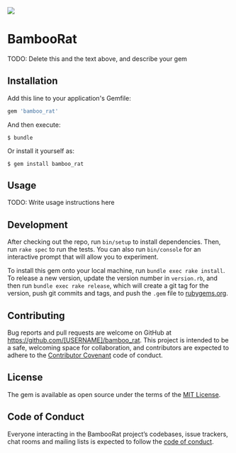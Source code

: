 ![](https://ws3.sinaimg.cn/large/006tNbRwgy1fvypruu8l3j30dw0dwq2q.jpg)
# BambooRat



TODO: Delete this and the text above, and describe your gem

## Installation

Add this line to your application's Gemfile:

```ruby
gem 'bamboo_rat'
```

And then execute:

    $ bundle

Or install it yourself as:

    $ gem install bamboo_rat

## Usage

TODO: Write usage instructions here

## Development

After checking out the repo, run `bin/setup` to install dependencies. Then, run `rake spec` to run the tests. You can also run `bin/console` for an interactive prompt that will allow you to experiment.

To install this gem onto your local machine, run `bundle exec rake install`. To release a new version, update the version number in `version.rb`, and then run `bundle exec rake release`, which will create a git tag for the version, push git commits and tags, and push the `.gem` file to [rubygems.org](https://rubygems.org).

## Contributing

Bug reports and pull requests are welcome on GitHub at https://github.com/[USERNAME]/bamboo_rat. This project is intended to be a safe, welcoming space for collaboration, and contributors are expected to adhere to the [Contributor Covenant](http://contributor-covenant.org) code of conduct.

## License

The gem is available as open source under the terms of the [MIT License](https://opensource.org/licenses/MIT).

## Code of Conduct

Everyone interacting in the BambooRat project’s codebases, issue trackers, chat rooms and mailing lists is expected to follow the [code of conduct](https://github.com/[USERNAME]/bamboo_rat/blob/master/CODE_OF_CONDUCT.md).

